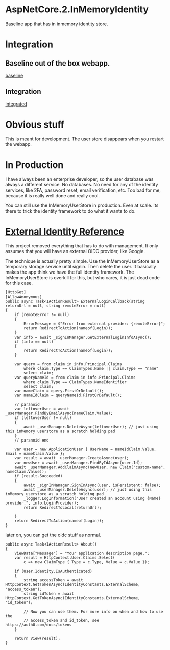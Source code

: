 # AspNetCore.2.InMemoryIdentity
Baseline app that has in inmemory identity store.  

# Integration

## Baseline out of the box webapp.
[baseline](https://github.com/ghstahl/AspNetCore.2.InMemoryIdentity/commit/f8a343553662838496f8820c8c61db2b0aa63053#diff-f03d32421dcf0fffab0ddc6e1c8a0986)

## Integration
[integrated](https://github.com/ghstahl/AspNetCore.2.InMemoryIdentity/commit/4084780864095c4c54789d385c6c2a3fe7fce2b0#diff-f03d32421dcf0fffab0ddc6e1c8a0986)

# Obvious stuff
This is meant for development.  The user store disappears when you restart the webapp.

# In Production
I have always been an enterprise developer, so the user database was always a different service.  No databases.  No need for any of the identity services, like 2FA, password reset, email verification, etc.   Too bad for me, because it is really well done and really cool.

You can still use the InMemoryUserStore in production.  Even at scale.  Its there to trick the identity framework to do what it wants to do.

# [External Identity Reference](src/ReferenceWebApp.ExternalIdentity)

This project removed everything that has to do with management.  It only assumes that you will have an external OIDC provider, like Google.

The technique is actually pretty simple.  Use the InMemoryUserStore as a temporary storage service until signin.  Then delete the user.
It basically makes the app think we have the full identity framework.  The InMemoryUserStore is overkill for this, but who cares, it is just dead code for this case.

```
[HttpGet]
[AllowAnonymous]
public async Task<IActionResult> ExternalLoginCallback(string returnUrl = null, string remoteError = null)
{
    if (remoteError != null)
    {
        ErrorMessage = $"Error from external provider: {remoteError}";
        return RedirectToAction(nameof(Login));
    }
    var info = await _signInManager.GetExternalLoginInfoAsync();
    if (info == null)
    {
        return RedirectToAction(nameof(Login));
    }

    var query = from claim in info.Principal.Claims
        where claim.Type == ClaimTypes.Name || claim.Type == "name"
        select claim;
    var queryNameId = from claim in info.Principal.Claims
        where claim.Type == ClaimTypes.NameIdentifier
        select claim;
    var nameClaim = query.FirstOrDefault();
    var nameIdClaim = queryNameId.FirstOrDefault();

    // paranoid
    var leftoverUser = await _userManager.FindByEmailAsync(nameClaim.Value);
    if (leftoverUser != null)
    {
        await _userManager.DeleteAsync(leftoverUser); // just using this inMemory userstore as a scratch holding pad
    }
    // paranoid end

    var user = new ApplicationUser { UserName = nameIdClaim.Value, Email = nameClaim.Value };
    var result = await _userManager.CreateAsync(user);
    var newUser = await _userManager.FindByIdAsync(user.Id);
    await _userManager.AddClaimAsync(newUser, new Claim("custom-name", nameClaim.Value));
    if (result.Succeeded)
    {
        await _signInManager.SignInAsync(user, isPersistent: false);
        await _userManager.DeleteAsync(user); // just using this inMemory userstore as a scratch holding pad
        _logger.LogInformation("User created an account using {Name} provider.", info.LoginProvider);
        return RedirectToLocal(returnUrl);

    }
    return RedirectToAction(nameof(Login));
}
```
later on, you can get the oidc stuff as normal.
```
public async Task<IActionResult> About()
{
    ViewData["Message"] = "Your application description page.";
    var result = HttpContext.User.Claims.Select(
        c => new ClaimType { Type = c.Type, Value = c.Value });

    if (User.Identity.IsAuthenticated)
    {
        string accessToken = await HttpContext.GetTokenAsync(IdentityConstants.ExternalScheme, "access_token");
        string idToken = await HttpContext.GetTokenAsync(IdentityConstants.ExternalScheme, "id_token");

        // Now you can use them. For more info on when and how to use the 
        // access_token and id_token, see https://auth0.com/docs/tokens
    }

    return View(result);
}
```

